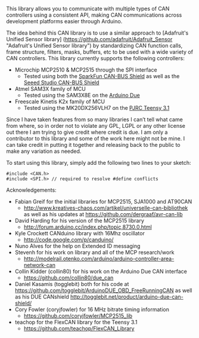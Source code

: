 This library allows you to communicate with multiple types of CAN controllers
using a consistent API, making CAN communications across development platforms
easier through Arduino.
 
The idea behind this CAN library is to use a similar approach to [Adafruit's Unified Sensor library]
(https://github.com/adafruit/Adafruit_Sensor "Adafruit's Unified Sensor library") by
standardizing CAN function calls, frame structure, filters, masks, buffers, etc
to be used with a wide variety of CAN controllers. This library currently
supports the following controllers:

* Microchip MCP2510 & MCP2515 through the SPI interface
  * Tested using both the [SparkFun CAN-BUS Shield](https://www.sparkfun.com/products/10039 "SparkFun CAN-BUS Shield")
  as well as the [Seeed Studio CAN-BUS Shield](http://www.seeedstudio.com/depot/CANBUS-Shield-p-2256.html "Seeed Studio CAN-BUS Shield")
* Atmel SAM3X family of MCU
  * Tested using the SAM3X8E on the [Arduino Due](http://www.arduino.cc/en/Main/ArduinoBoardDue "Arduino Due")
* Freescale Kinetis K2x family of MCU
  * Tested using the MK20DX256VLH7 on the [PJRC Teensy 3.1](http://www.pjrc.com/teensy/teensy31.html "PJRC Teensy 3.1")

Since I have taken features from so many libraries I can’t tell what came
from where, so in order not to violate any GPL, LGPL or any other license
out there I am trying to give credit where credit is due. I am only a
contributor to this library and some of the work here might not be mine.
I can take credit in putting it together and releasing back to the public
to make any variation as needed.

To start using this library, simply add the following two lines to your sketch:
```Arduino
#include <CAN.h>
#include <SPI.h> // required to resolve #define conflicts
```

Acknowledgements:
* Fabian Greif for the initial libraries for MCP2515, SJA1000 and AT90CAN
  * http://www.kreatives-chaos.com/artikel/universelle-can-bibliothek
    as well as his updates at https://github.com/dergraaf/avr-can-lib
* David Harding for his version of the MCP2515 library
  * http://forum.arduino.cc/index.php/topic,8730.0.html
* Kyle Crockett CANduino library with 16Mhz oscillator
  * http://code.google.com/p/canduino/
* Nuno Alves for the help on Extended ID messaging
* Stevenh for his work on library and all of the MCP research/work
  * http://modelrail.otenko.com/arduino/arduino-controller-area-network-can
* Collin Kidder (collin80) for his work on the Arduino Due CAN interface
  * https://github.com/collin80/due_can
* Daniel Kasamis (togglebit) both for his code at
  https://github.com/togglebit/ArduinoDUE_OBD_FreeRunningCAN as well as his
  DUE CANshield http://togglebit.net/product/arduino-due-can-shield/
* Cory Fowler (coryjfowler) for 16 MHz bitrate timing information
  * https://github.com/coryjfowler/MCP2515_lib
* teachop for the FlexCAN library for the Teensy 3.1
  * https://github.com/teachop/FlexCAN_Library
